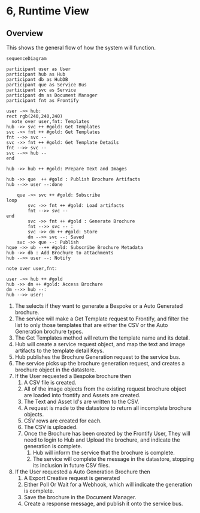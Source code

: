 # 6, Runtime View

## Overview

This shows the general flow of how the system will function.

```mermaid
sequenceDiagram

participant user as User
participant hub as Hub
participant db as HubDB
participant que as Service Bus
participant svc as Service
participant dm as Document Manager
participant fnt as Frontify

user ->> hub: 
rect rgb(240,240,240)
  note over user,fnt: Templates
hub ->> svc ++ #gold: Get Templates
svc ->> fnt ++ #gold: Get Templates
fnt -->> svc --
svc ->> fnt ++ #gold: Get Template Details
fnt -->> svc --
svc -->> hub --
end

hub ->> hub ++ #gold: Prepare Text and Images

hub ->> que  ++ #gold : Publish Brochure Artifacts 
hub -->> user --:done

    que ->> svc ++ #gold: Subscribe
loop
        svc ->> fnt ++ #gold: Load artifacts
        fnt -->> svc --
end
        svc ->> fnt ++ #gold : Generate Brochure
        fnt -->> svc -- : 
        svc ->> dm ++ #gold: Store
        dm -->> svc --: Saved
    svc ->> que --: Publish
hque ->> ub --++ #gold: Subscribe Brochure Metadata
hub ->> db : Add Brochure to attachments
hub -->> user --: Notify

note over user,fnt: 

user ->> hub ++ #gold
hub ->> dm ++ #gold: Access Brochure
dm -->> hub --: 
hub -->> user:

```

1. The selects if they want to generate a Bespoke or a Auto Generated brochure.
2. The service will make a Get Template request to Frontify, and filter the list to only those templates that are either the CSV or the Auto Generation brochure types.
3. The Get Templates method will return the template name and its detail.
4. Hub will create a service request object, and map the text and image artifacts to the template detail Keys.
5. Hub publishes the Brochure Generation request to the service bus.
6. The service picks up the brochure generation request, and creates a brochure object in the datastore.
7. If the User requested a Bespoke brochure then
   1. A CSV file is created.
   2. All of the image objects from the existing request brochure object are loaded into frontify and Assets are created.
   3. The Text and Asset Id's are written to the CSV.
   4. A request is made to the datastore to return all incomplete brochure objects.
   5. CSV rows are created for each.
   6. The CSV is uploaded.
   7. Once the Brochure has been created by the Frontify User, They will need to login to Hub and Upload the brochure, and indicate the generation is complete.
      1. Hub will inform the service that the brochure is complete.
      2. The service will complete the message in the datastore, stopping its inclusion in future CSV files.
8. If the User requested a Auto Generation Brochure then
   1. A Export Creative request is generated
   2. Either Poll Or Wait for a Webhook, which will indicate the generation is complete.
   3. Save the brochure in the Document Manager.
   4. Create a response message, and publish it onto the service bus.
